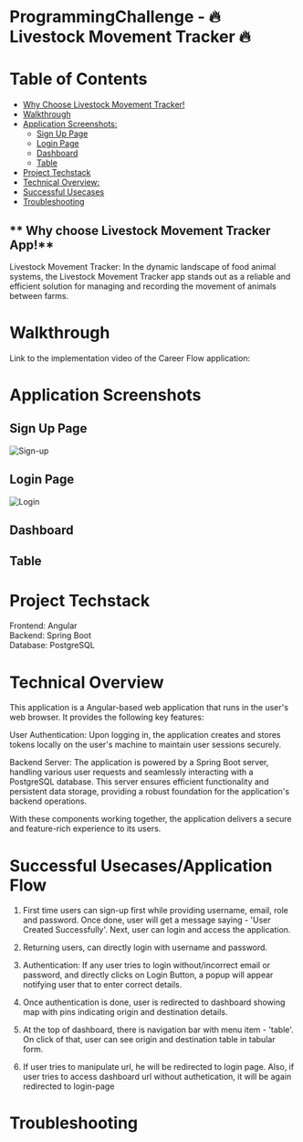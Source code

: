 # ProgrammingChallenge - 🔥 Livestock Movement Tracker 🔥

# Table of Contents  
- [Why Choose Livestock Movement Tracker!](#-why-choose-livestock-movement-tracker)
- [Walkthrough](#walkthrough)
- [Application Screenshots:](#application-screenshots)
  - [Sign Up Page](#sign-up-page)
  - [Login Page](#login-page)
  - [Dashboard](#dashboard)
  - [Table](#table)
- [Project Techstack](#project-techstack)
- [Technical Overview:](#technical-overview)
- [Successful Usecases](#successful-usecases)
- [Troubleshooting](#troubleshooting)



## ** Why choose Livestock Movement Tracker App!**

Livestock Movement Tracker: In the dynamic landscape of food animal systems, the Livestock Movement Tracker app stands out as a reliable and efficient solution for managing and recording the movement of animals between farms. 

# Walkthrough

Link to the implementation video of the Career Flow application: 



# Application Screenshots
 
## Sign Up Page

![Sign-up](https://github.com/Diksha-Maurya/Programming-Challenge-Lab/assets/27075012/e0c24f29-c1c0-4f17-9f2a-19e81cbaa91f)


## Login Page

![Login](https://github.com/Diksha-Maurya/Programming-Challenge-Lab/assets/27075012/d8d18bb0-e123-4ca4-94fb-23ef000b2e85)


## Dashboard

## Table


# Project Techstack

Frontend: Angular </br>
Backend: Spring Boot </br>
Database: PostgreSQL </br>

# Technical Overview

This application is a Angular-based web application that runs in the user's web browser. It provides the following key features:

User Authentication: Upon logging in, the application creates and stores tokens locally on the user's machine to maintain user sessions securely.

Backend Server: The application is powered by a Spring Boot server, handling various user requests and seamlessly interacting with a PostgreSQL database. This server ensures efficient functionality and persistent data storage, providing a robust foundation for the application's backend operations.

With these components working together, the application delivers a secure and feature-rich experience to its users.


# Successful Usecases/Application Flow

1. First time users can sign-up first while providing username, email, role and password. Once done, user will get a message saying - 'User Created Successfully'. Next, user can login and access the application.

2. Returning users, can directly login with username and password.

3. Authentication: If any user tries to login without/incorrect email or password, and directly clicks on Login Button, a popup will appear notifying user that to enter correct details.

4. Once authentication is done, user is redirected to dashboard showing map with pins indicating origin and destination details.

5. At the top of dashboard, there is navigation bar with menu item - 'table'. On click of that, user can see origin and destination table in tabular form.

6. If user tries to manipulate url, he will be redirected to login page. Also, if user tries to access dashboard url without authetication, it will be again redirected to login-page


# Troubleshooting

